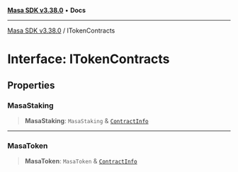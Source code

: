 [**Masa SDK v3.38.0**](../README.md) • **Docs**

***

[Masa SDK v3.38.0](../globals.md) / ITokenContracts

# Interface: ITokenContracts

## Properties

### MasaStaking

> **MasaStaking**: `MasaStaking` & [`ContractInfo`](ContractInfo.md)

***

### MasaToken

> **MasaToken**: `MasaToken` & [`ContractInfo`](ContractInfo.md)
